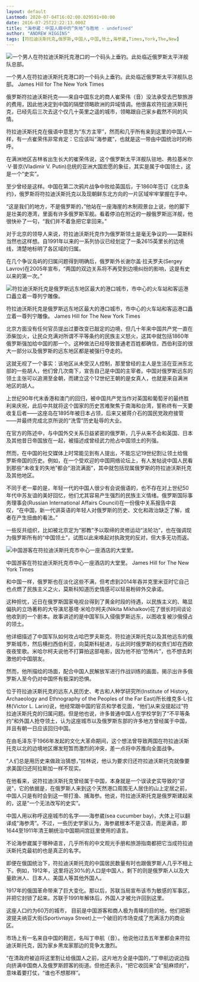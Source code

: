 ```yaml
---
layout: default
Lastmod: 2020-07-04T16:02:00.029591+00:00
date: 2016-07-25T22:22:13.000Z
title: "海参崴：中国人眼中的“失地”与胜地 - undefined"
author: "ANDREW HIGGINS"
tags: [符拉迪沃斯托克,俄罗斯,中国人,中国,领土,海参崴,Times,York,The,New]
---
```


![一个男人在符拉迪沃斯托克港口的一个码头上垂钓。此处临近俄罗斯太平洋舰队总部。](https://images.weserv.nl/?url=https%3A//static01.nyt.com/images/2016/07/19/world/vladivostok-web/vladivostok-web-master1050.jpg)

一个男人在符拉迪沃斯托克港口的一个码头上垂钓。此处临近俄罗斯太平洋舰队总部。 James Hill for The New York Times

俄罗斯符拉迪沃斯托克——来自中国东北的商人崔荣伟（音）没法承受去巴黎旅游的费用，因此他决定到中国的隔壁领略欧洲的异域情调。他很喜欢符拉迪沃斯托克，已经先后三次去这个仅几十英里之遥的城市，领略跟自己家乡截然不同的风情。

符拉迪沃斯托克在俄语中意思为“东方主宰”，然而和几乎所有来到这里的中国人一样，有一点崔荣伟非常肯定：它应该叫“海参崴”，也就是这一带由中国统治时的称呼。

在满洲地区吉林省出生长大的崔荣伟说，这个俄罗斯太平洋舰队驻地、弗拉基米尔·V·普京(Vladimir V. Putin)总统的亚洲大国宏愿的象征，其实是属于中国领土，这是一个“史实”。

至少曾经是这样。中国在第二次鸦片战争中败给英国后，于1860年签订《北京条约》，俄罗斯将符拉迪沃斯托克以及现朝鲜东北方向的一片区域牢牢掌握在手中。

“这是我们的地方，不是俄罗斯的，”他站在一座海崖的木制观景台上说，他的脚下是壮美的港湾，里面有许多俄罗斯军舰。看着停泊在附近的一艘俄罗斯巡洋舰，他很快补了一句，“我们并不着急把它拿回来。”

对于北京的领导人来说，符拉迪沃斯托克作为俄罗斯领土是毫无争议的——莫斯科当然也这样想。自1991年以来的一系列协议已经划定了一条2615英里长的边境线，清楚地标明了各区域的归属。

在几个争议岛屿的归属问题得到明确后，俄罗斯外长谢尔盖·拉夫罗夫(Sergey Lavrov)在2005年宣布，“两国的双边关系将不再受到边境纠纷的影响，这是有史以来的第一次。”

![符拉迪沃斯托克是俄罗斯远东地区最大的港口城市，市中心的火车站和客运港口矗立着一尊列宁雕像。](https://images.weserv.nl/?url=https%3A//static01.nyt.com/images/2016/07/19/world/vladivostok-web3/vladivostok-web3-master1050.jpg)

符拉迪沃斯托克是俄罗斯远东地区最大的港口城市，市中心的火车站和客运港口矗立着一尊列宁雕像。 James Hill for The New York Times

北京方面没有任何官员提出过要改变已敲定的边境，但几十年来中国共产党一直在添柴加火，让民众充满对所谓不平等条约的民族主义怒火，这其中就包括1860年俄罗斯强加给中国的那一个。这种做法已经导致普通老百姓都确信，西伯利亚的很大一部分以及俄罗斯的远东地区都是被强行夺走的。

这就无视了一个事实：该地区从未受汉人控制，那里曾经的主人是生活在亚洲东北部的一些胡人，他们曾几次南下，宣告自己是中国的主宰者。中国对俄罗斯远东的领土主张可以追溯至金朝，而建立这个12世纪王朝的是女真人，也就是来自满洲地区的胡人。

上世纪90年代末香港和澳门的回归，被中国共产党当作对英国和葡萄牙的最终胜利来庆祝，此后中共就将这个国家的历史苦难聚焦于南海和台湾，誓称终有一天要收复后者——这座岛在1895年被日本占领，后来又被蒋介石的国民党政府接管——并最终完成北京所说的“洗雪”历史耻辱的大业。

在官方的陈述中，与中国外交关系日益紧密的俄罗斯，几乎从来不会和英国、日本及其他昔日帝国放在一起，被描述成曾经武力抢占中国领土的列强。

然而，在中国的社交媒体上时常能见到有人提出，不能忘记19世纪割让领土给俄罗斯帝国的历史。例如，在一个受欢迎的中国网络论坛上，有人发帖说中国人民看到那些“未收复的失地”都会“泪流满面”，其中就包括现属俄罗斯的符拉迪沃斯托克及其他地区。

不同于老一辈的是，年轻一代的中国人很少有会说俄语的，也不存在对上世纪50年代中苏友谊的美好回忆，他们尤其容易产生强烈的民族主义情绪。俄罗斯国际事务理事会(Russian International Affairs Council)在一份俄中关系报告中哀叹，“在中国，新一代讲英语的年轻人对俄罗斯的历史、文化和政治缺乏了解，或者在产生扭曲的看法。”

一些反共组织，比如被北京定为“邪教”予以取缔的灵修运动“法轮功”，也在强调现为俄罗斯所有的“中国领土”，试图以此来唤起对执政党的反对，但大多无功而返。

![中国游客在符拉迪沃斯托克市中心一座酒店的大堂里。](https://images.weserv.nl/?url=https%3A//static01.nyt.com/images/2016/07/19/world/vladivostok-web2/vladivostok-web2-master1050.jpg)

中国游客在符拉迪沃斯托克市中心一座酒店的大堂里。 James Hill for The New York Times

和中国一样，俄罗斯也在淡化这些不满，但考虑到2014年吞并克里米亚时它自己也点燃了民族主义之火，莫斯科知道历史情感可以轻易粉碎外交承诺。

这种担忧，近日在俄罗斯国家电视台得到了黄金时段的待遇，以民族主义的、略显偏执的立场著称的大导演尼基塔·米哈尔柯夫(Nikita Mikhalkov)花了很长时间谈论他收到的一个剧本。故事讲述的是中国军队入侵俄罗斯远东，以图收复被沙俄侵占的领土。

他详细描述了中国军队如何攻占哈巴罗夫斯克、符拉迪沃斯托克以及其他远东的俄罗斯城市，然后横扫西伯利亚，向莫斯科挺进，与此同时俄罗斯的权贵们却在西欧夜夜笙歌。米哈尔柯夫说他不打算拍这部电影，因为他不拍“恐怖片”，也不想去刺激他的中国朋友。

然而，他所描绘的场面，配合中国人民解放军进行作战训练的画面，揭示出许多俄罗斯人至今仍对中国怀有极深的恐惧。

位于符拉迪沃斯托克的远东人民历史、考古和人种学研究所(Institute of History, Archaeology and Ethnography of the Peoples of the Far East)所长维克多·L·拉林(Victor L. Larin)说，他经常跟中国的官员和学者见面，“他们从来没提起过”符拉迪沃斯托克的归属问题。但是他也说，许多普通中国人在学校学到了“不平等条约”和外国人抢夺领土，认为这座城市以及俄罗斯东部的许多地方曾经属于中国，并且有朝一日应该回归中国。

在由毛泽东于1966年发起的文化大革命期间，这个想法曾导致两国在符拉迪沃斯托克以北的边境地区爆发短暂而激烈的冲突，差一点将中苏推向全面战争。

“人们总是用历史来做政治猜想，”拉林说，他认为要求归还符拉迪沃斯托克就像要求美国归还阿拉斯加一样不现实。

在他看来，说符拉迪沃斯托克曾经属于中国，本身就是一个误读史实导致的“谬说”，它的依据是，在俄罗斯人来到这个天然港口周围无人居住的山上定居之前，中国人只是有时会到这一带打渔、捕海参。他说，符拉迪沃斯托克是俄罗斯建起来的，这是“一个无法改写的史实”。

中国人用以称呼这座城市的名字——海参崴(sea cucumber bay)，大体上可以翻译成“海参湾”。不过，一些历史学家认为，海参崴根本不是汉语，而是满语，即1644至1911年清王朝统治中国期间宫廷里使用的语言。

不论海参崴属于哪种语言，几乎所有的中文观光手册和旅游指南都把它当成符拉迪沃斯托克最初的也是真正的名字。

即便在俄国统治下，符拉迪沃斯托克的中国居民数量有时也跟俄罗斯人几乎不相上下。例如，1912年，这里将近30%的人口是中国人，剩下的则是俄罗斯人以及大量欧洲人、日本人、美国人等其他外国人。

1917年的俄国革命带来了巨大变化。那以后，苏联当局宣布该市为敏感的军事区，并把它封锁了起来。苏联于1991年解体后，外国人才被允许回到这里。

这座人口约为60万的城市， 目前是中国游客和商人极为青睐的目的地，他们把斯波提夫纳亚大街(Sportivnaya Street)上一个破旧的市场变成了充满活力的商业区。

市场上有一名来自中国的鞋匠，名叫丁申航（音）。他说他过去五年里都会来符拉迪沃斯托克，因为家乡黑龙家那边的竞争太激烈。

“在清政府被迫将这里割让给俄国人之前，这片地方全是中国的，”丁申航边说边指向挤满中国商人及俄罗斯顾客的街道。但他还表示，“把它收回来”会“挺麻烦的”，意味着要打仗，“谁也不想那样”。


